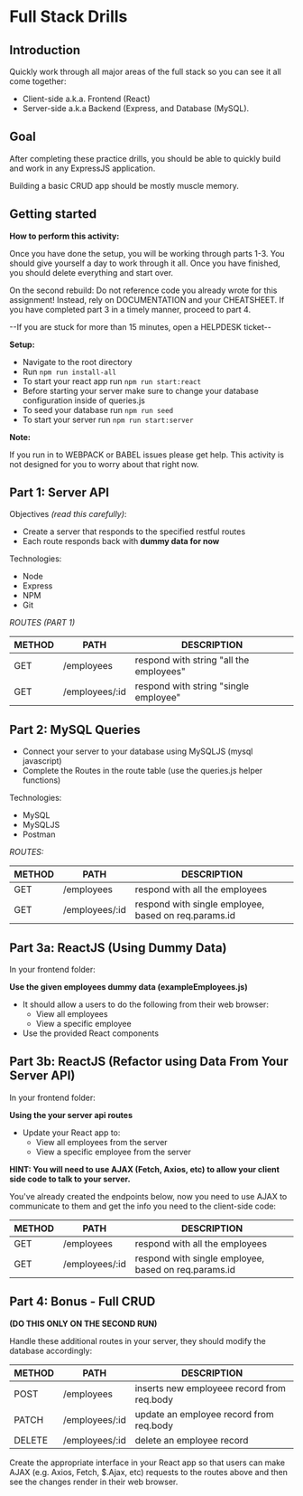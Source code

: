 # Full Stack Drills

## Introduction

Quickly work through all major areas of the full stack so you can see it all come together: 
 - Client-side a.k.a. Frontend (React)
 - Server-side a.k.a Backend (Express, and Database (MySQL).

## Goal

After completing these practice drills, you should be able to quickly build and work in any ExpressJS application. 

Building a basic CRUD app should be mostly muscle memory.

## Getting started

**How to perform this activity:**

Once you have done the setup, you will be working through parts 1-3. You should give yourself a day to work through it all. Once you have finished, you should delete everything and start over.

On the second rebuild: Do not reference code you already wrote for this assignment! Instead, rely on DOCUMENTATION and your CHEATSHEET. If you have completed part 3 in a timely manner, proceed to part 4.

--If you are stuck for more than 15 minutes, open a HELPDESK ticket--

**Setup:**

- Navigate to the root directory
- Run `npm run install-all`
- To start your react app run `npm run start:react`
- Before starting your server make sure to change your database configuration inside of queries.js
- To seed your database run `npm run seed`
- To start your server run `npm run start:server`

**Note:**

If you run in to WEBPACK or BABEL issues please get help. This activity is not designed for you to worry about that right now.

## Part 1: Server API

Objectives _(read this carefully)_:

- Create a server that responds to the specified restful routes
- Each route responds back with **dummy data for now**

Technologies:

- Node
- Express
- NPM
- Git

_ROUTES (PART 1)_

| METHOD | PATH           | DESCRIPTION                                  |
| ------ | -------------- | -------------------------------------------- |
| GET    | /employees     | respond with string "all the employees"      |
| GET    | /employees/:id | respond with string "single employee"        |

## Part 2: MySQL Queries

- Connect your server to your database using MySQLJS (mysql javascript)
- Complete the Routes in the route table (use the queries.js helper functions)

Technologies:

- MySQL
- MySQLJS
- Postman

_ROUTES:_

| METHOD | PATH           | DESCRIPTION                                                |
| ------ | -------------- | ---------------------------------------------------------- |
| GET    | /employees     | respond with all the employees                             |
| GET    | /employees/:id | respond with single employee, based on req.params.id        |

## Part 3a: ReactJS (Using Dummy Data)

In your frontend folder:

**Use the given employees dummy data (exampleEmployees.js)**

- It should allow a users to do the following from their web browser:
  - View all employees
  - View a specific employee  
- Use the provided React components

## Part 3b: ReactJS (Refactor using Data From Your Server API)

In your frontend folder:

**Using the your server api routes**

- Update your React app to:
  - View all employees from the server
  - View a specific employee from the server

**HINT: You will need to use AJAX (Fetch, Axios, etc) to allow your client side code to talk to your server.**

You've already created the endpoints below, now you need to use AJAX to communicate to them and get the info you need to the client-side code:

| METHOD | PATH           | DESCRIPTION                                                |
| ------ | -------------- | ---------------------------------------------------------- |
| GET    | /employees     | respond with all the employees                             |
| GET    | /employees/:id | respond with single employee, based on req.params.id       |



## Part 4: Bonus - Full CRUD  

**(DO THIS ONLY ON THE SECOND RUN)**

Handle these additional routes in your server, they should modify the database accordingly:

| METHOD | PATH           | DESCRIPTION                                 |
| ------ | -------------- | ------------------------------------------- |
| POST   | /employees     | inserts new employeee record from req.body  |
| PATCH  | /employees/:id | update an employee record from req.body     |
| DELETE | /employees/:id | delete an employee record                   |

Create the appropriate interface in your React app so that users can make AJAX (e.g. Axios, Fetch, $.Ajax, etc) requests to the routes above and then see the changes render in their web browser.
